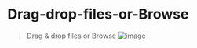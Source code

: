 # Drag-drop-files-or-Browse
> Drag &amp; drop files or Browse
![image](https://github.com/Asadullah-nadeem/Drag-drop-files-or-Browse/assets/88024587/296399bd-98f1-4399-8bc6-6d5e93c72e0a)
